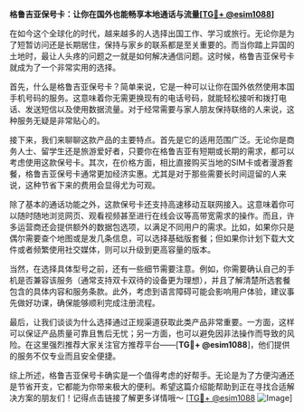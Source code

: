 **格鲁吉亚保号卡：让你在国外也能畅享本地通话与流量[[TG💪+ @esim1088](https://t.me/s/esim1088)]**

在如今这个全球化的时代，越来越多的人选择出国工作、学习或旅行。无论你是为了短暂访问还是长期居住，保持与家乡的联系都是至关重要的。而当你踏上异国的土地时，最让人头疼的问题之一就是如何解决通信问题。这时候，格鲁吉亚保号卡就成为了一个非常实用的选择。

首先，什么是格鲁吉亚保号卡？简单来说，它是一种可以让你在国外依然使用本国手机号码的服务。这意味着你无需更换现有的电话号码，就能轻松接听和拨打电话、发送短信以及使用数据流量。对于经常需要与家人朋友保持联络的人来说，这种服务无疑是非常贴心的。

接下来，我们来聊聊这款产品的主要特点。首先是它的适用范围广泛。无论你是商务人士、留学生还是旅游爱好者，只要你在格鲁吉亚有短期或长期的需求，都可以考虑使用这款保号卡。其次，在价格方面，相比直接购买当地的SIM卡或者漫游套餐，格鲁吉亚保号卡通常更加经济实惠。尤其是对于那些需要长时间逗留的人来说，这种节省下来的费用会显得尤为可观。

除了基本的通话功能之外，这款保号卡还支持高速移动互联网接入。这意味着你可以随时随地浏览网页、观看视频甚至进行在线会议等高带宽需求的操作。而且，许多运营商还会提供额外的数据包选项，以满足不同用户的需求。比如，如果你只是偶尔需要查个地图或是发几条信息，可以选择基础版套餐；但如果你计划下载大文件或者频繁使用社交媒体，则可以升级到更高容量的版本。

当然，在选择具体型号之前，还有一些细节需要注意。例如，你需要确认自己的手机是否兼容该服务（通常支持双卡双待的设备更为理想），并且了解清楚所选套餐包含的具体内容和服务条款。此外，考虑到语言障碍可能会影响用户体验，建议事先做好功课，确保能够顺利完成注册流程。

最后，让我们谈谈为什么选择通过正规渠道获取此类产品非常重要。一方面，这样可以保证产品质量可靠且售后无忧；另一方面，也可以避免因非法操作而导致的风险。在这里强烈推荐大家关注官方推荐平台——[**TG💪+ @esim1088**]，他们提供的服务不仅专业而且安全便捷。

综上所述，格鲁吉亚保号卡确实是一个值得考虑的好帮手。无论是为了方便沟通还是节省开支，它都能为你带来极大的便利。希望这篇介绍能帮助到正在寻找合适解决方案的朋友们！记得点击链接了解更多详情哦～ [[TG💪+ @esim1088](https://t.me/s/esim1088) ![Image](https://i.postimg.cc/4NQfJmqS/Snipaste-2025-05-13-00-14-12.png)]